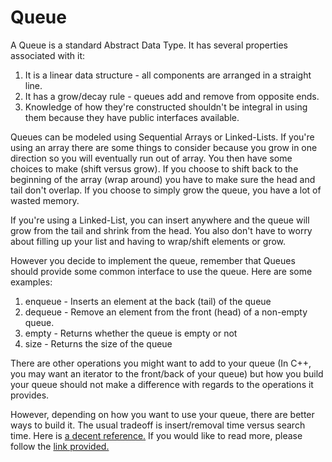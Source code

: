 # Queue
A Queue is a standard Abstract Data Type. It has several properties associated with it:

1. It is a linear data structure - all components are arranged in a straight line.
2. It has a grow/decay rule - queues add and remove from opposite ends.
3. Knowledge of how they're constructed shouldn't be integral in using them because they have public interfaces available.

Queues can be modeled using Sequential Arrays or Linked-Lists.
If you're using an array there are some things to consider because you grow in one direction so you will eventually run out of array. You then have some choices to make (shift versus grow). If you choose to shift back to the beginning of the array (wrap around) you have to make sure the head and tail don't overlap. If you choose to simply grow the queue, you have a lot of wasted memory.

If you're using a Linked-List, you can insert anywhere and the queue will grow from the tail and shrink from the head. You also don't have to worry about filling up your list and having to wrap/shift elements or grow.

However you decide to implement the queue, remember that Queues should provide some common interface to use the queue. Here are some examples:

1. enqueue - Inserts an element at the back (tail) of the queue
2. dequeue - Remove an element from the front (head) of a non-empty queue.
3. empty - Returns whether the queue is empty or not
4. size - Returns the size of the queue

There are other operations you might want to add to your queue (In C++, you may want an iterator to the front/back of your queue) but how you build your queue should not make a difference with regards to the operations it provides.

However, depending on how you want to use your queue, there are better ways to build it. The usual tradeoff is insert/removal time versus search time. Here is [a decent reference.](https://en.wikipedia.org/wiki/Linked_list#Linked_lists_vs._arrays) If you would like to read more, please follow the [link provided.](https://en.cppreference.com/w/cpp/container/queue)


